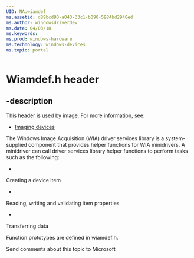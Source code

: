 ```yaml
---
UID: NA:wiamdef
ms.assetid: d89bcd90-a043-33c1-b090-5984bd2940ed
ms.author: windowsdriverdev
ms.date: 04/03/18
ms.keywords: 
ms.prod: windows-hardware
ms.technology: windows-devices
ms.topic: portal
---
```


# Wiamdef.h header


## -description


This header is used by image. For more information, see:

- [Imaging devices](../_image/index.md)

The Windows Image Acquisition (WIA) driver services library is a system-supplied component that provides helper functions for WIA minidrivers. A minidriver can call driver services library helper functions to perform tasks such as the following:

- 
Creating a device item

- 
Reading, writing and validating item properties

- 
Transferring data


Function prototypes are defined in wiamdef.h.

Send comments about this topic to Microsoft


